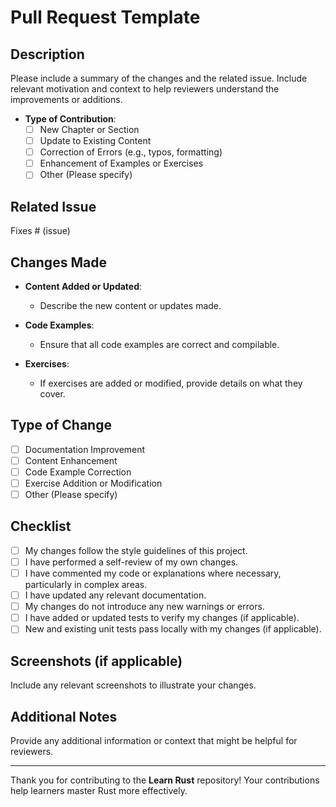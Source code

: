 # Pull Request Template

## Description

Please include a summary of the changes and the related issue. Include relevant motivation and context to help reviewers understand the improvements or additions.

- **Type of Contribution**:
  - [ ] New Chapter or Section
  - [ ] Update to Existing Content
  - [ ] Correction of Errors (e.g., typos, formatting)
  - [ ] Enhancement of Examples or Exercises
  - [ ] Other (Please specify)

## Related Issue

Fixes # (issue)

## Changes Made

- **Content Added or Updated**:
  - Describe the new content or updates made.
  
- **Code Examples**:
  - Ensure that all code examples are correct and compilable.
  
- **Exercises**:
  - If exercises are added or modified, provide details on what they cover.

## Type of Change

- [ ] Documentation Improvement
- [ ] Content Enhancement
- [ ] Code Example Correction
- [ ] Exercise Addition or Modification
- [ ] Other (Please specify)

## Checklist

- [ ] My changes follow the style guidelines of this project.
- [ ] I have performed a self-review of my own changes.
- [ ] I have commented my code or explanations where necessary, particularly in complex areas.
- [ ] I have updated any relevant documentation.
- [ ] My changes do not introduce any new warnings or errors.
- [ ] I have added or updated tests to verify my changes (if applicable).
- [ ] New and existing unit tests pass locally with my changes (if applicable).

## Screenshots (if applicable)

Include any relevant screenshots to illustrate your changes.

## Additional Notes

Provide any additional information or context that might be helpful for reviewers.

---

Thank you for contributing to the **Learn Rust** repository! Your contributions help learners master Rust more effectively.